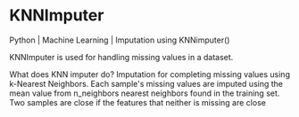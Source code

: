 # KNNImputer
Python | Machine Learning | Imputation using KNNimputer() 


KNNImputer is used for handling missing values in a dataset.



What does KNN imputer do?
Imputation for completing missing values using k-Nearest Neighbors. Each sample's missing values are imputed using the mean value from n_neighbors nearest neighbors found in the training set. Two samples are close if the features that neither is missing are close
